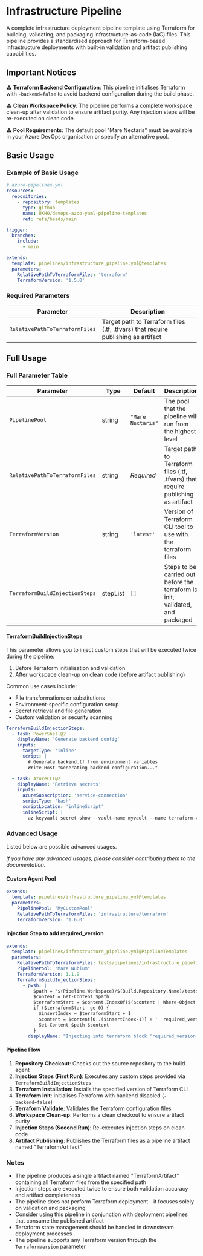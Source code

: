 # Infrastructure Pipeline

A complete infrastructure deployment pipeline template using Terraform for building, validating, and packaging infrastructure-as-code (IaC) files. This pipeline provides a standardised approach for Terraform-based infrastructure deployments with built-in validation and artifact publishing capabilities.

## Important Notices

⚠️ **Terraform Backend Configuration**: This pipeline initialises Terraform with `-backend=false` to avoid backend configuration during the build phase.

⚠️ **Clean Workspace Policy**: The pipeline performs a complete workspace clean-up after validation to ensure artifact purity. Any injection steps will be re-executed on clean code.

⚠️ **Pool Requirements**: The default pool "Mare Nectaris" must be available in your Azure DevOps organisation or specify an alternative pool.

## Basic Usage

### Example of Basic Usage

```yaml
# azure-pipelines.yml
resources:
  repositories:
    - repository: templates
      type: github
      name: UKHO/devops-azdo-yaml-pipeline-templates
      ref: refs/heads/main

trigger:
  branches:
    include:
      - main

extends:
  template: pipelines/infrastructure_pipeline.yml@templates
  parameters:
    RelativePathToTerraformFiles: 'terraform'
    TerraformVersion: '1.5.0'
```

### Required Parameters

| Parameter                      | Description                                                                       |
|--------------------------------|-----------------------------------------------------------------------------------|
| `RelativePathToTerraformFiles` | Target path to Terraform files (.tf, .tfvars) that require publishing as artifact |

## Full Usage

### Full Parameter Table

| Parameter | Type | Default | Description |
|-----------|------|---------|-------------|
| `PipelinePool` | string | `"Mare Nectaris"` | The pool that the pipeline will run from the highest level |
| `RelativePathToTerraformFiles` | string | *Required* | Target path to Terraform files (.tf, .tfvars) that require publishing as artifact |
| `TerraformVersion` | string | `'latest'` | Version of Terraform CLI tool to use with the terraform files |
| `TerraformBuildInjectionSteps` | stepList | `[]` | Steps to be carried out before the terraform is init, validated, and packaged |

#### TerraformBuildInjectionSteps

This parameter allows you to inject custom steps that will be executed twice during the pipeline:

1. Before Terraform initialisation and validation
2. After workspace clean-up on clean code (before artifact publishing)

Common use cases include:

- File transformations or substitutions
- Environment-specific configuration setup
- Secret retrieval and file generation
- Custom validation or security scanning

```yaml
TerraformBuildInjectionSteps:
  - task: PowerShell@2
    displayName: 'Generate backend config'
    inputs:
      targetType: 'inline'
      script: |
        # Generate backend.tf from environment variables
        Write-Host "Generating backend configuration..."

  - task: AzureCLI@2
    displayName: 'Retrieve secrets'
    inputs:
      azureSubscription: 'service-connection'
      scriptType: 'bash'
      scriptLocation: 'inlineScript'
      inlineScript: |
        az keyvault secret show --vault-name myvault --name terraform-vars
```

### Advanced Usage

Listed below are possible advanced usages.

_If you have any advanced usages, please consider contributing them to the documentation._

#### Custom Agent Pool

```yaml
extends:
  template: pipelines/infrastructure_pipeline.yml@templates
  parameters:
    PipelinePool: 'MyCustomPool'
    RelativePathToTerraformFiles: 'infrastructure/terraform'
    TerraformVersion: '1.6.0'
```

#### Injection Step to add required_version

```yaml
extends:
  template: pipelines/infrastructure_pipeline.yml@PipelineTemplates
  parameters:
    RelativePathToTerraformFiles: tests/pipelines/infrastructure_pipeline/terraform
    PipelinePool: "Mare Nubium"
    TerraformVersion: 1.1.9
    TerraformBuildInjectionSteps:
      - pwsh: |
          $path = "$(Pipeline.Workspace)/$(Build.Repository.Name)/tests/pipelines/infrastructure_pipeline/terraform/main.tf"
          $content = Get-Content $path
          $terraformStart = $content.IndexOf($($content | Where-Object { $_ -match "^terraform\s*{" }))
          if ($terraformStart -ge 0) {
            $insertIndex = $terraformStart + 1
            $content = $content[0..($insertIndex-1)] + '  required_version = "1.1.9"' + $content[$insertIndex..($content.Count-1)]
            Set-Content $path $content
          }
        displayName: "Injecting into terraform block 'required_version'"
```

#### Pipeline Flow

1. **Repository Checkout**: Checks out the source repository to the build agent
2. **Injection Steps (First Run)**: Executes any custom steps provided via `TerraformBuildInjectionSteps`
3. **Terraform Installation**: Installs the specified version of Terraform CLI
4. **Terraform Init**: Initialises Terraform with backend disabled (`-backend=false`)
5. **Terraform Validate**: Validates the Terraform configuration files
6. **Workspace Clean-up**: Performs a clean checkout to ensure artifact purity
7. **Injection Steps (Second Run)**: Re-executes injection steps on clean code
8. **Artifact Publishing**: Publishes the Terraform files as a pipeline artifact named "TerraformArtifact"

### Notes

- The pipeline produces a single artifact named "TerraformArtifact" containing all Terraform files from the specified path
- Injection steps are executed twice to ensure both validation accuracy and artifact completeness
- The pipeline does not perform Terraform deployment - it focuses solely on validation and packaging
- Consider using this pipeline in conjunction with deployment pipelines that consume the published artifact
- Terraform state management should be handled in downstream deployment processes
- The pipeline supports any Terraform version through the `TerraformVersion` parameter
